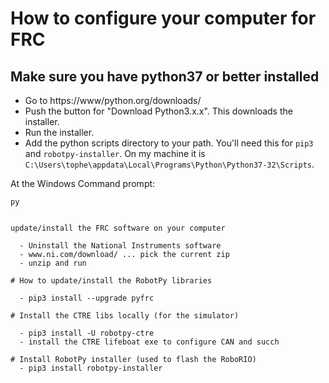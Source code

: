 # How to configure your computer for FRC

## Make sure you have python37 or better installed

  - Go to https://www/python.org/downloads/
  - Push the button for "Download Python3.x.x". This downloads the installer. 
  - Run the installer.
  - Add the python scripts directory to your path. You'll need this for `pip3` and `robotpy-installer`. On my machine it is `C:\Users\tophe\appdata\Local\Programs\Python\Python37-32\Scripts`.

At the Windows Command prompt:
```
py


update/install the FRC software on your computer

  - Uninstall the National Instruments software
  - www.ni.com/download/ ... pick the current zip
  - unzip and run
  
# How to update/install the RobotPy libraries

  - pip3 install --upgrade pyfrc
  
# Install the CTRE libs locally (for the simulator)

  - pip3 install -U robotpy-ctre
  - install the CTRE lifeboat exe to configure CAN and succh
  
# Install RobotPy installer (used to flash the RoboRIO)
  - pip3 install robotpy-installer
